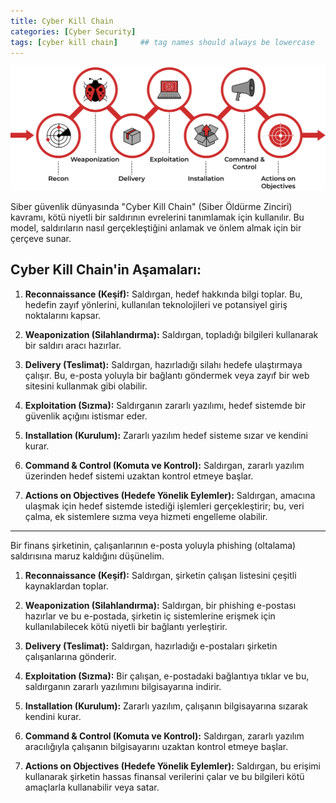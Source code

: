 ```yaml
---
title: Cyber Kill Chain
categories: [Cyber Security]
tags: [cyber kill chain]     ## tag names should always be lowercase
---
```


<img src="/assets/attachment/cyberkillchain.png" alt="Cyber Kill Chain">

Siber güvenlik dünyasında "Cyber Kill Chain" (Siber Öldürme Zinciri) kavramı, kötü niyetli bir saldırının evrelerini tanımlamak için kullanılır. Bu model, saldırıların nasıl gerçekleştiğini anlamak ve önlem almak için bir çerçeve sunar.

## Cyber Kill Chain'in Aşamaları:

1. **Reconnaissance (Keşif):** Saldırgan, hedef hakkında bilgi toplar. Bu, hedefin zayıf yönlerini, kullanılan teknolojileri ve potansiyel giriş noktalarını kapsar.
   
2. **Weaponization (Silahlandırma):** Saldırgan, topladığı bilgileri kullanarak bir saldırı aracı hazırlar.
   
3. **Delivery (Teslimat):** Saldırgan, hazırladığı silahı hedefe ulaştırmaya çalışır. Bu, e-posta yoluyla bir bağlantı göndermek veya zayıf bir web sitesini kullanmak gibi olabilir.
   
4. **Exploitation (Sızma):** Saldırganın zararlı yazılımı, hedef sistemde bir güvenlik açığını istismar eder.
   
5. **Installation (Kurulum):** Zararlı yazılım hedef sisteme sızar ve kendini kurar.
   
6. **Command & Control (Komuta ve Kontrol):** Saldırgan, zararlı yazılım üzerinden hedef sistemi uzaktan kontrol etmeye başlar.
   
7. **Actions on Objectives (Hedefe Yönelik Eylemler):** Saldırgan, amacına ulaşmak için hedef sistemde istediği işlemleri gerçekleştirir; bu, veri çalma, ek sistemlere sızma veya hizmeti engelleme olabilir.

---

Bir finans şirketinin, çalışanlarının e-posta yoluyla phishing (oltalama) saldırısına maruz kaldığını düşünelim.

1. **Reconnaissance (Keşif):** Saldırgan, şirketin çalışan listesini çeşitli kaynaklardan toplar.
   
2. **Weaponization (Silahlandırma):** Saldırgan, bir phishing e-postası hazırlar ve bu e-postada, şirketin iç sistemlerine erişmek için kullanılabilecek kötü niyetli bir bağlantı yerleştirir.
   
3. **Delivery (Teslimat):** Saldırgan, hazırladığı e-postaları şirketin çalışanlarına gönderir.
   
4. **Exploitation (Sızma):** Bir çalışan, e-postadaki bağlantıya tıklar ve bu, saldırganın zararlı yazılımını bilgisayarına indirir.
   
5. **Installation (Kurulum):** Zararlı yazılım, çalışanın bilgisayarına sızarak kendini kurar.
   
6. **Command & Control (Komuta ve Kontrol):** Saldırgan, zararlı yazılım aracılığıyla çalışanın bilgisayarını uzaktan kontrol etmeye başlar.
   
7. **Actions on Objectives (Hedefe Yönelik Eylemler):** Saldırgan, bu erişimi kullanarak şirketin hassas finansal verilerini çalar ve bu bilgileri kötü amaçlarla kullanabilir veya satar.